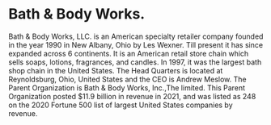 # Bath & Body Works.

Bath & Body Works, LLC. is an American specialty retailer company founded in the year 1990 in New Albany, Ohio by Les Wexner. Till present it has since expanded across 6 continents. It  is an American retail store chain which sells soaps, lotions, fragrances, and candles. In 1997, it was the largest bath shop chain in the United States. The Head Quarters is located at Reynoldsburg, Ohio, United States and the CEO is  Andrew Meslow. The Parent Organization is Bath & Body Works, Inc.,The limited. This Parent Organization posted $11.9 billion in revenue in 2021, and was listed as 248 on the 2020 Fortune 500 list of largest United States companies by revenue.





